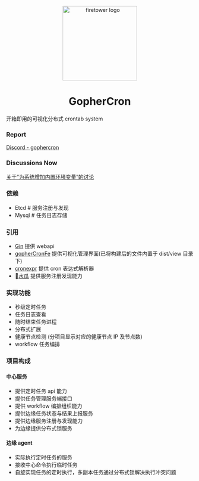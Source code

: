 <p align="center"><img width="200" src="http://img.holdno.com/github/holdno/gopher_cron/gopherCronLogo.png" alt="firetower logo"></p>

<h1 align="center">GopherCron</h1>

开箱即用的可视化分布式 crontab system

### Report

[Discord - gophercron](https://discord.gg/HCz6nuS6PD)

### Discussions Now

[关于“为系统增加内置环境变量”的讨论](https://github.com/holdno/gopherCron/discussions/21)

### 依赖

- Etcd # 服务注册与发现
- Mysql # 任务日志存储

### 引用

- [Gin](https://github.com/gin-gonic/gin) 提供 webapi
- [gopherCronFe](https://github.com/holdno/gopherCronFe) 提供可视化管理界面(已将构建后的文件内置于 dist/view 目录下)
- [cronexpr](https://github.com/gorhill/cronexpr) 提供 cron 表达式解析器
- 🍉[水瓜](https://github.com/spacegrower/watermelon) 提供服务注册发现能力

### 实现功能

- 秒级定时任务
- 任务日志查看
- 随时结束任务进程
- 分布式扩展
- 健康节点检测 (分项目显示对应的健康节点 IP 及节点数)
- workflow 任务编排

### 项目构成

#### 中心服务

- 提供定时任务 api 能力
- 提供任务管理服务端接口
- 提供 workflow 编排组织能力
- 提供边缘任务状态与结果上报服务
- 提供边缘服务注册与发现能力
- 为边缘提供分布式锁服务

#### 边缘 agent

- 实际执行定时任务的服务
- 接收中心命令执行临时任务
- 自旋实现任务的定时执行，多副本任务通过分布式锁解决执行冲突问题
